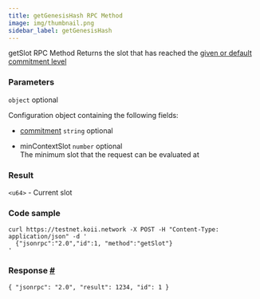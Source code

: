 ```yaml
--- 
title: getGenesisHash RPC Method  
image: img/thumbnail.png 
sidebar_label: getGenesisHash 
---  
```

getSlot RPC Method 
Returns the slot that has reached the [given or default commitment level](/develop/rpcapi/intro#configuring-state-commitment)

### Parameters

`object` optional

Configuration object containing the following fields:

- [commitment](/develop/rpcapi/intro#configuring-state-commitment) `string` optional

- minContextSlot `number` optional  
The minimum slot that the request can be evaluated at

### Result 

`<u64>` - Current slot

### Code sample 

```
curl https://testnet.koii.network -X POST -H "Content-Type: application/json" -d '
  {"jsonrpc":"2.0","id":1, "method":"getSlot"}
'
```


### Response [#](#response)

```
{ "jsonrpc": "2.0", "result": 1234, "id": 1 }
```
